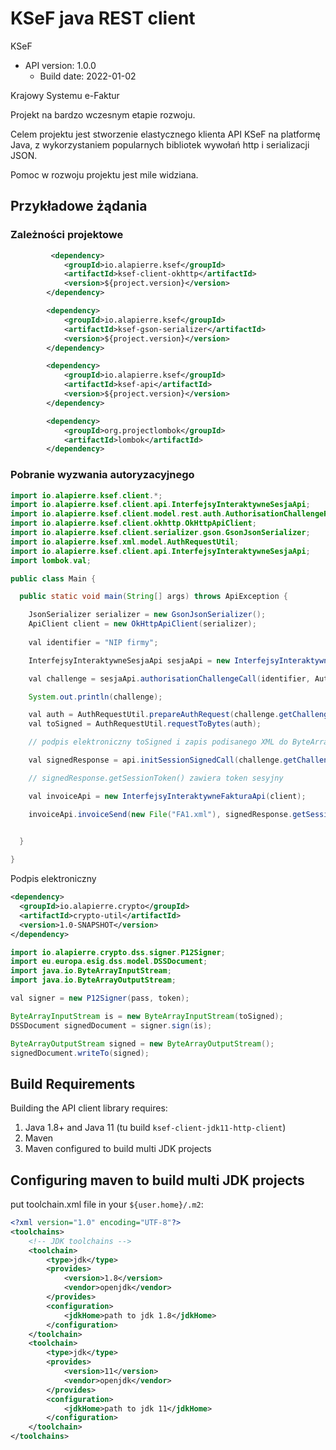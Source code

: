 # KSeF java REST client

KSeF
- API version: 1.0.0
  - Build date: 2022-01-02

Krajowy Systemu e-Faktur

Projekt na bardzo wczesnym etapie rozwoju.

Celem projektu jest stworzenie elastycznego klienta API KSeF na platformę Java, z wykorzystaniem 
popularnych bibliotek wywołań http i serializacji JSON.  

Pomoc w rozwoju projektu jest mile widziana. 

## Przykładowe żądania

### Zależności projektowe

````xml
         <dependency>
            <groupId>io.alapierre.ksef</groupId>
            <artifactId>ksef-client-okhttp</artifactId>
            <version>${project.version}</version>
        </dependency>

        <dependency>
            <groupId>io.alapierre.ksef</groupId>
            <artifactId>ksef-gson-serializer</artifactId>
            <version>${project.version}</version>
        </dependency>

        <dependency>
            <groupId>io.alapierre.ksef</groupId>
            <artifactId>ksef-api</artifactId>
            <version>${project.version}</version>
        </dependency>

        <dependency>
            <groupId>org.projectlombok</groupId>
            <artifactId>lombok</artifactId>
        </dependency>
````

### Pobranie wyzwania autoryzacyjnego

````java
import io.alapierre.ksef.client.*;
import io.alapierre.ksef.client.api.InterfejsyInteraktywneSesjaApi;
import io.alapierre.ksef.client.model.rest.auth.AuthorisationChallengeRequest;
import io.alapierre.ksef.client.okhttp.OkHttpApiClient;
import io.alapierre.ksef.client.serializer.gson.GsonJsonSerializer;
import io.alapierre.ksef.xml.model.AuthRequestUtil;
import io.alapierre.ksef.client.api.InterfejsyInteraktywneSesjaApi;
import lombok.val;

public class Main {

  public static void main(String[] args) throws ApiException {

    JsonSerializer serializer = new GsonJsonSerializer();
    ApiClient client = new OkHttpApiClient(serializer);
    
    val identifier = "NIP firmy";

    InterfejsyInteraktywneSesjaApi sesjaApi = new InterfejsyInteraktywneSesjaApi(client);

    val challenge = sesjaApi.authorisationChallengeCall(identifier, AuthorisationChallengeRequest.IdentifierType.onip);

    System.out.println(challenge);

    val auth = AuthRequestUtil.prepareAuthRequest(challenge.getChallenge(), identifier);
    val toSigned = AuthRequestUtil.requestToBytes(auth);

    // podpis elektroniczny toSigned i zapis podisanego XML do ByteArrayOutputStream signed 

    val signedResponse = api.initSessionSignedCall(challenge.getChallenge(), identifier, signed.toByteArray());

    // signedResponse.getSessionToken() zawiera token sesyjny

    val invoiceApi = new InterfejsyInteraktywneFakturaApi(client);

    invoiceApi.invoiceSend(new File("FA1.xml"), signedResponse.getSessionToken());

    
  }

}
````

Podpis elektroniczny

````xml
<dependency>
  <groupId>io.alapierre.crypto</groupId>
  <artifactId>crypto-util</artifactId>
  <version>1.0-SNAPSHOT</version>
</dependency>
````

````java
import io.alapierre.crypto.dss.signer.P12Signer;
import eu.europa.esig.dss.model.DSSDocument;
import java.io.ByteArrayInputStream;
import java.io.ByteArrayOutputStream;

val signer = new P12Signer(pass, token);

ByteArrayInputStream is = new ByteArrayInputStream(toSigned);
DSSDocument signedDocument = signer.sign(is);

ByteArrayOutputStream signed = new ByteArrayOutputStream();
signedDocument.writeTo(signed);
````

## Build Requirements

Building the API client library requires:
1. Java 1.8+ and Java 11 (tu build `ksef-client-jdk11-http-client`)
2. Maven
3. Maven configured to build multi JDK projects

## Configuring maven to build multi JDK projects

put toolchain.xml file in your `${user.home}/.m2`:

````xml
<?xml version="1.0" encoding="UTF-8"?>
<toolchains>
    <!-- JDK toolchains -->
    <toolchain>
        <type>jdk</type>
        <provides>
            <version>1.8</version>
            <vendor>openjdk</vendor>
        </provides>
        <configuration>
            <jdkHome>path to jdk 1.8</jdkHome>
        </configuration>
    </toolchain>
    <toolchain>
        <type>jdk</type>
        <provides>
            <version>11</version>
            <vendor>openjdk</vendor>
        </provides>
        <configuration>
            <jdkHome>path to jdk 11</jdkHome>
        </configuration>
    </toolchain>
</toolchains>

````



